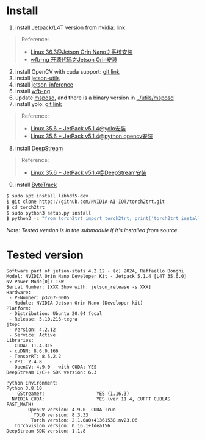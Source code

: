 # Install

1. install Jetpack/L4T version from nvidia: [link](https://docs.nvidia.com/jetson/archives/)
> Reference: 
>   - [Linux 36.3@Jetson Orin Nano之系统安装](https://blog.csdn.net/lida2003/article/details/139236880)
>   - [wfb-ng 开源代码之Jetson Orin安装](https://blog.csdn.net/lida2003/article/details/143145101)

2. install OpenCV with cuda support: [git link](https://github.com/SnapDragonfly/SnapLearnOpenCV/blob/main/scripts/install_opencv_for_jetson.sh)
3. install [jetson-utils](../module)
4. install [jetson-inference](../module)
5. install [wfb-ng](../module)
6. update [msposd](../module), and there is a binary version in [../utils/msposd](../utils/msposd)
7. install yolo: [git link](https://github.com/ultralytics/ultralytics)
> Reference: 
>   - [Linux 35.6 + JetPack v5.1.4@yolo安装](https://blog.csdn.net/lida2003/article/details/143618823)
>   - [Linux 35.6 + JetPack v5.1.4@python opencv安装](https://blog.csdn.net/lida2003/article/details/143814156)

8. install [DeepStream](../module)
> Reference: 
>   - [Linux 35.6 + JetPack v5.1.4@DeepStream安装](https://blog.csdn.net/lida2003/article/details/144195002)

9.  install [ByteTrack](../module)
```bash
$ sudo apt install libhdf5-dev
$ git clone https://github.com/NVIDIA-AI-IOT/torch2trt.git
$ cd torch2trt
$ sudo python3 setup.py install
$ python3 -c "from torch2trt import torch2trt; print('torch2trt installed successfully')"
```

*Note: Tested version is in the submodule if it's installed from source.*

# Tested version

```
Software part of jetson-stats 4.2.12 - (c) 2024, Raffaello Bonghi
Model: NVIDIA Orin Nano Developer Kit - Jetpack 5.1.4 [L4T 35.6.0]
NV Power Mode[0]: 15W
Serial Number: [XXX Show with: jetson_release -s XXX]
Hardware:
 - P-Number: p3767-0005
 - Module: NVIDIA Jetson Orin Nano (Developer kit)
Platform:
 - Distribution: Ubuntu 20.04 focal
 - Release: 5.10.216-tegra
jtop:
 - Version: 4.2.12
 - Service: Active
Libraries:
 - CUDA: 11.4.315
 - cuDNN: 8.6.0.166
 - TensorRT: 8.5.2.2
 - VPI: 2.4.8
 - OpenCV: 4.9.0 - with CUDA: YES
DeepStream C/C++ SDK version: 6.3

Python Environment:
Python 3.8.10
    GStreamer:                   YES (1.16.3)
  NVIDIA CUDA:                   YES (ver 11.4, CUFFT CUBLAS FAST_MATH)
        OpenCV version: 4.9.0  CUDA True
          YOLO version: 8.3.33
         Torch version: 2.1.0a0+41361538.nv23.06
   Torchvision version: 0.16.1+fdea156
DeepStream SDK version: 1.1.8
```
